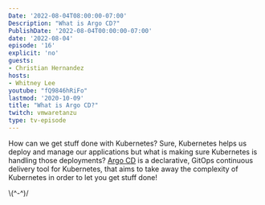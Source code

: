 ```yaml
---
Date: '2022-08-04T08:00:00-07:00'
Description: "What is Argo CD?"
PublishDate: '2022-08-04T00:00:00-07:00'
date: '2022-08-04'
episode: '16'
explicit: 'no'
guests:
- Christian Hernandez
hosts:
- Whitney Lee
youtube: "fQ9846hRiFo"
lastmod: '2020-10-09'
title: "What is Argo CD?"
twitch: vmwaretanzu
type: tv-episode
---
```


How can we get stuff done with Kubernetes? Sure, Kubernetes helps us deploy and manage our applications but what is making sure Kubernetes is handling those deployments? [Argo CD](https://argoproj.github.io/cd/) is a declarative, GitOps continuous delivery tool for Kubernetes, that aims to take away the complexity of Kubernetes in order to let you get stuff done!



\\(^-^)/
